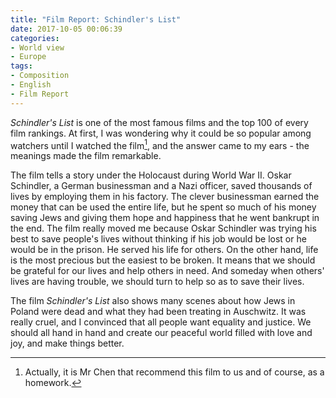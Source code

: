 ```yaml
---
title: "Film Report: Schindler's List"
date: 2017-10-05 00:06:39
categories:
- World view
- Europe
tags:
- Composition
- English
- Film Report
---
```


*Schindler's List* is one of the most famous films and the top 100 of every film rankings. At first, I was wondering why it could be so popular among watchers until I watched the film[^1], and the answer came to my ears - the meanings made the film remarkable. 

The film tells a story under the Holocaust during World War II. Oskar Schindler, a German businessman and a Nazi officer, saved thousands of lives by employing them in his factory. The clever businessman earned the money that can be used the entire life, but he spent so much of his money saving Jews and giving them hope and happiness that he went bankrupt in the end. The film really moved me because Oskar Schindler was trying his best to save people's lives without thinking if his job would be lost or he would be in the prison. He served his life for others. On the other hand, life is the most precious but the easiest to be broken. It means that we should be grateful for our lives and help others in need. And someday when others' lives are having trouble, we should turn to help so as to save their lives.

The film *Schindler's List* also shows many scenes about how Jews in Poland were dead and what they had been treating in Auschwitz. It was really cruel, and I convinced that all people want equality and justice. We should all hand in hand and create our peaceful world filled with love and joy, and make things better.

[^1]: Actually, it is Mr Chen that recommend this film to us and of course, as a homework.
